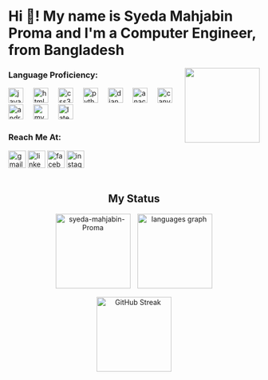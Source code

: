<h1 align="left">Hi 👋! My name is Syeda Mahjabin Proma and I'm a Computer Engineer, from Bangladesh</h2>

<img align="right" height="150" src="https://media1.tenor.com/m/IpDHXOa1ytAAAAAd/a-nimals-working.gif"  />
<h3>Language Proficiency:</h3>
<div align="left">
  <img src="https://cdn.jsdelivr.net/gh/devicons/devicon/icons/javascript/javascript-original.svg" height="30" alt="javascript logo"  />
  <img width="12" />
  <img src="https://cdn.jsdelivr.net/gh/devicons/devicon/icons/html5/html5-original.svg" height="30" alt="html5 logo"  />
  <img width="12" />
  <img src="https://cdn.jsdelivr.net/gh/devicons/devicon/icons/css3/css3-original.svg" height="30" alt="css3 logo"  />
  <img width="12" />
  <img src="https://cdn.jsdelivr.net/gh/devicons/devicon/icons/python/python-original.svg" height="30" alt="python logo"  />
  <img width="12" />
  <img src="https://cdn.jsdelivr.net/gh/devicons/devicon/icons/django/django-plain.svg" height="30" alt="django logo"  />
  <img width="12" />
  <img src="https://cdn.jsdelivr.net/gh/devicons/devicon/icons/anaconda/anaconda-original.svg" height="30" alt="anaconda logo"  />
  <img width="12" />
  <img src="https://cdn.jsdelivr.net/gh/devicons/devicon/icons/canva/canva-original.svg" height="30" alt="canva logo"  />
  <img width="12" />
  <img src="https://cdn.simpleicons.org/androidstudio/3DDC84" height="30" alt="androidstudio logo"  />
  <img width="12" />
  <img src="https://skillicons.dev/icons?i=mysql" height="30" alt="mysql logo"  />
  <img width="12" />
  <img src="https://skillicons.dev/icons?i=latex" height="30" alt="latex logo"  />
</div>
<h3>Reach Me At:</h3>
<div align="left">
  <a  href="mailto:syedamahjabinproma@gmail.com">
    <img src="https://img.shields.io/static/v1?message=Gmail&logo=gmail&label=&color=D14836&logoColor=white&labelColor=&style=for-the-badge" height="35" alt="gmail logo"/></a>
  <a href="https://www.linkedin.com/in/syedamahjabinproma28/?originalSubdomain=bd">
    <img src="https://img.shields.io/static/v1?message=LinkedIn&logo=linkedin&label=&color=0077B5&logoColor=white&labelColor=&style=for-the-badge" height="35" alt="linkedin logo"/></a>
  <a href="https://www.facebook.com/syedamahjabinproma28">
    <img src="https://img.shields.io/static/v1?message=Facebook&logo=facebook&label=&color=1877F2&logoColor=white&labelColor=&style=for-the-badge" height="35" alt="facebook logo"  /></a>
  <a href="https://www.instagram.com/__.__gungun__.__/"><img src="https://img.shields.io/static/v1?message=Instagram&logo=instagram&label=&color=E4405F&logoColor=white&labelColor=&style=for-the-badge" height="35" alt="instagram logo"  /></a>
</div>
<br>
<h2 align="center"> My Status</h2>
<section align="center">
  <img align="center" src="https://github-readme-stats.vercel.app/api?username=Syeda-Mahjabin-Proma&show_icons=true&locale=en&card_width=350&theme=dracula"height="150"alt="syeda-mahjabin-Proma"/> &ensp;
  <img align="center" src="https://github-readme-stats.vercel.app/api/top-langs?username=Syeda-Mahjabin-Proma&locale=en&hide_title=false&layout=compact&card_width=300&langs_count=6&theme=dracula"  height="150" alt="languages graph"/>
  <br><br>
  <a href="https://git.io/streak-stats"><img src="https://github-readme-streak-stats.herokuapp.com?user=Syeda-Mahjabin-Proma&card_width=700&card_height=150&theme=dracula" height="150" alt="GitHub Streak" /></a>
